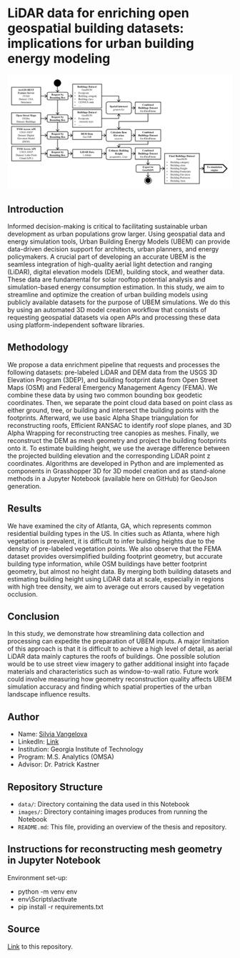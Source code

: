 # LiDAR data for enriching open geospatial building datasets: implications for urban building energy modeling 

<p align="center"><img src="https://raw.githubusercontent.com/SustainableUrbanSystemsLab/CP-GNI2024-Symposium-Enriching-geospatial-building-datasets/refs/heads/main/Figures/GraphicalAbstract.jpg"></p>

## Introduction

Informed decision-making is critical to facilitating sustainable urban development as urban populations grow larger. Using geospatial data and energy simulation tools, Urban Building Energy Models (UBEM) can provide data-driven decision support for architects, urban planners, and energy policymakers.  A crucial part of developing an accurate UBEM is the seamless integration of high-quality aerial light detection and ranging (LiDAR), digital elevation models (DEM), building stock, and weather data​. These data are fundamental for solar rooftop potential analysis and simulation-based energy consumption estimation​. In this study, we aim to streamline and optimize the creation of urban building models using publicly available datasets for the purpose of UBEM simulations. We do this by using an automated 3D model creation workflow that consists of requesting geospatial datasets via open APIs and processing these data using platform-independent software libraries. 

## Methodology

We propose a data enrichment pipeline that requests and processes the following datasets: pre-labeled LiDAR and DEM data from the USGS 3D Elevation Program (3DEP), and building footprint data from Open Street Maps (OSM) and Federal Emergency Management Agency (FEMA). We combine these data by using two common bounding box geodetic coordinates. Then, we separate the point cloud data based on point class as either ground, tree, or building and intersect the building points with the footprints. Afterward, we use basic Alpha Shape triangulation for reconstructing roofs, Efficient RANSAC to identify roof slope planes, and 3D Alpha Wrapping for reconstructing tree canopies as meshes. Finally, we reconstruct the DEM as mesh geometry and project the building footprints onto it. To estimate building height, we use the average difference between the projected building elevation and the corresponding LiDAR point z coordinates. Algorithms are developed in Python and are implemented as components in Grasshopper 3D for 3D model creation and as stand-alone methods in a Jupyter Notebook (available here on GitHub) for GeoJson generation. 

## Results

We have examined the city of Atlanta, GA, which represents common residential building types in the US. In cities such as Atlanta, where high vegetation is prevalent, it is difficult to infer building heights due to the density of pre-labeled vegetation points. We also observe that the FEMA dataset provides oversimplified building footprint geometry, but accurate building type information, while OSM buildings have better footprint geometry, but almost no height data. By merging both building datasets and estimating building height using LiDAR data at scale, especially in regions with high tree density, we aim to average out errors caused by vegetation occlusion. 

## Conclusion

In this study, we demonstrate how streamlining data collection and processing can expedite the preparation of UBEM inputs. A major limitation of this approach is that it is difficult to achieve a high level of detail, as aerial LiDAR data mainly captures the roofs of buildings. One possible solution would be to use street view imagery to gather additional insight into façade materials and characteristics such as window-to-wall ratio. Future work could involve measuring how geometry reconstruction quality affects UBEM simulation accuracy and finding which spatial properties of the urban landscape influence results. 

## Author

- Name: [Silvia Vangelova](mailto:vangelova@ibi.baug.ethz.ch)
- LinkedIn: [Link](https://www.linkedin.com/in/silvia-vangelova-5ba9a4163/)
- Institution: Georgia Institute of Technology
- Program: M.S. Analytics (OMSA)
- Advisor: Dr. Patrick Kastner

## Repository Structure

- `data/`: Directory containing the data used in this Notebook
- `images/`: Directory containing images produces from running the Notebook
- `README.md`: This file, providing an overview of the thesis and repository.

## Instructions for reconstructing mesh geometry in Jupyter Notebook 

Environment set-up:
  - python -m venv env  
  - env\Scripts\activate
  - pip install -r requirements.txt

## Source

[Link](https://github.com/xtearas/GNI-Symposium-Enriching-geospatial-building-datasets/tree/main) to this repository.
